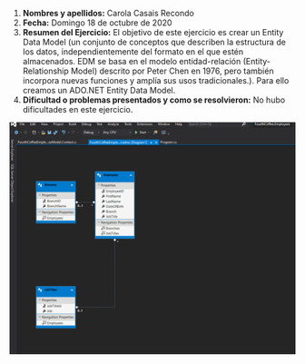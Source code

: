 1. **Nombres y apellidos:** Carola Casais Recondo
2. **Fecha:** Domingo 18 de octubre de 2020
3. **Resumen del Ejercicio:** El objetivo de este ejercicio es crear un Entity Data Model (un conjunto de conceptos que describen la
estructura de los datos, independientemente del formato en el que estén almacenados. EDM se basa en el modelo entidad-relación (Entity-Relationship Model) 
descrito por Peter Chen en 1976, pero también incorpora nuevas funciones y amplía sus usos tradicionales.). Para ello creamos un ADO.NET Entity Data Model.
4. **Dificultad o problemas presentados y como se resolvieron:** No hubo dificultades en este ejercicio.

![imagen](img1.png)
